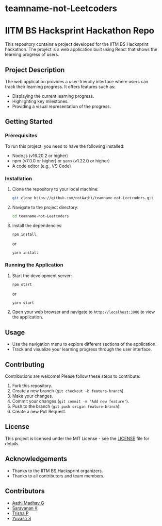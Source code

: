 # teamname-not-Leetcoders

# IITM BS Hacksprint Hackathon Repo

This repository contains a project developed for the IITM BS Hacksprint hackathon. The project is a web application built using React that shows the learning progress of users.

## Project Description

The web application provides a user-friendly interface where users can track their learning progress. It offers features such as:
- Displaying the current learning progress.
- Highlighting key milestones.
- Providing a visual representation of the progress.

## Getting Started

### Prerequisites

To run this project, you need to have the following installed:
- Node.js (v16.20.2 or higher)
- npm (v7.0.0 or higher) or yarn (v1.22.0 or higher)
- A code editor (e.g., VS Code)

### Installation

1. Clone the repository to your local machine:
    ```bash
    git clone https://github.com/notAathi/teamname-not-Leetcoders.git
    ```

2. Navigate to the project directory:
    ```bash
    cd teamname-not-Leetcoders
    ```

3. Install the dependencies:
    ```bash
    npm install
    ```
    or
    ```bash
    yarn install
    ```

### Running the Application

1. Start the development server:
    ```bash
    npm start
    ```
    or
    ```bash
    yarn start
    ```

2. Open your web browser and navigate to `http://localhost:3000` to view the application.

## Usage

- Use the navigation menu to explore different sections of the application.
- Track and visualize your learning progress through the user interface.

## Contributing

Contributions are welcome! Please follow these steps to contribute:
1. Fork this repository.
2. Create a new branch (`git checkout -b feature-branch`).
3. Make your changes.
4. Commit your changes (`git commit -m 'Add new feature'`).
5. Push to the branch (`git push origin feature-branch`).
6. Create a new Pull Request.

## License

This project is licensed under the MIT License - see the [LICENSE](LICENSE) file for details.

## Acknowledgements

- Thanks to the IITM BS Hacksprint organizers.
- Thanks to all contributors and team members.

## Contributors

- [Aathi Madhav G](https://github.com/notAathi)
- [Saravanan K](https://github.com/Saravanan-039)
- [Trisha P](https://github.com/trixul)
- [Yuvasri S](https://github.com/yuvasriselvam0107)
